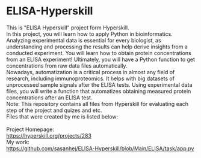 # ELISA-Hyperskill
This is "ELISA Hyperskill" project form Hyperskill.<br>
In this project, you will learn how to apply Python in bioinformatics. Analyzing experimental data is essential for every biologist, as understanding and processing the results can help derive insights from a conducted experiment. You will learn how to obtain protein concentrations from an ELISA experiment! Ultimately, you will have a Python function to get concentrations from raw data files automatically.<br>
Nowadays, automatization is a critical process in almost any field of research, including immunoproteomics. It helps with big datasets of unprocessed sample signals after the ELISA tests. Using experimental data files, you will write a function that automatizes obtaining measured protein concentrations after an ELISA test.<br>
Note: This repository contains all files from Hyperskill for evaluating each step of the project and quizes and etc.<br>
Files that were created by me is listed below:<br>
<br>
Project Homepage:<br>
https://hyperskill.org/projects/283<br>
My work:<br>
https://github.com/sasanhej/ELISA-Hyperskill/blob/Main/ELISA/task/app.py
